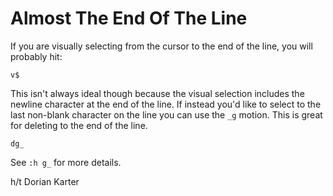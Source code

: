 # Almost The End Of The Line

If you are visually selecting from the cursor to the end of the line, you
will probably hit:

```
v$
```

This isn't always ideal though because the visual selection includes the
newline character at the end of the line. If instead you'd like to select to
the last non-blank character on the line you can use the `_g` motion. This
is great for deleting to the end of the line.

```
dg_
```

See `:h g_` for more details.

h/t Dorian Karter
